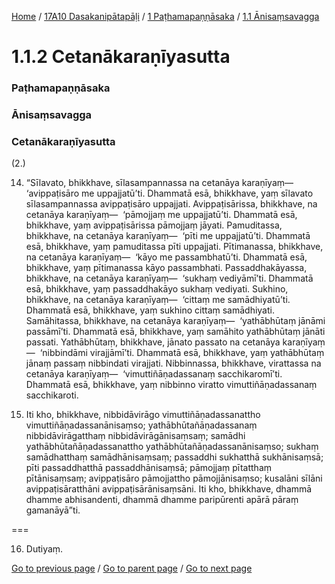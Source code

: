 
[Home](/) / [17A10 Dasakanipātapāḷi](/tipitaka/17A10.md) / [1 Paṭhamapaṇṇāsaka](/tipitaka/17A10/1.md) / [1.1 Ānisaṃsavagga](/tipitaka/17A10/1/1.1.md)

# 1.1.2 Cetanākaraṇīyasutta

### Paṭhamapaṇṇāsaka

### Ānisaṃsavagga

### Cetanākaraṇīyasutta

(2.)

14. “Sīlavato, bhikkhave, sīlasampannassa na cetanāya karaṇīyaṃ—  ‘avippaṭisāro me uppajjatū’ti. Dhammatā esā, bhikkhave, yaṃ sīlavato sīlasampannassa avippaṭisāro uppajjati. Avippaṭisārissa, bhikkhave, na cetanāya karaṇīyaṃ—  ‘pāmojjaṃ me uppajjatū’ti. Dhammatā esā, bhikkhave, yaṃ avippaṭisārissa pāmojjaṃ jāyati. Pamuditassa, bhikkhave, na cetanāya karaṇīyaṃ—  ‘pīti me uppajjatū’ti. Dhammatā esā, bhikkhave, yaṃ pamuditassa pīti uppajjati. Pītimanassa, bhikkhave, na cetanāya karaṇīyaṃ—  ‘kāyo me passambhatū’ti. Dhammatā esā, bhikkhave, yaṃ pītimanassa kāyo passambhati. Passaddhakāyassa, bhikkhave, na cetanāya karaṇīyaṃ—  ‘sukhaṃ vediyāmī’ti. Dhammatā esā, bhikkhave, yaṃ passaddhakāyo sukhaṃ vediyati. Sukhino, bhikkhave, na cetanāya karaṇīyaṃ—  ‘cittaṃ me samādhiyatū’ti. Dhammatā esā, bhikkhave, yaṃ sukhino cittaṃ samādhiyati. Samāhitassa, bhikkhave, na cetanāya karaṇīyaṃ—  ‘yathābhūtaṃ jānāmi passāmī’ti. Dhammatā esā, bhikkhave, yaṃ samāhito yathābhūtaṃ jānāti passati. Yathābhūtaṃ, bhikkhave, jānato passato na cetanāya karaṇīyaṃ—  ‘nibbindāmi virajjāmī’ti. Dhammatā esā, bhikkhave, yaṃ yathābhūtaṃ jānaṃ passaṃ nibbindati virajjati. Nibbinnassa, bhikkhave, virattassa na cetanāya karaṇīyaṃ—  ‘vimuttiñāṇadassanaṃ sacchikaromī’ti. Dhammatā esā, bhikkhave, yaṃ nibbinno viratto vimuttiñāṇadassanaṃ sacchikaroti.

15. Iti kho, bhikkhave, nibbidāvirāgo vimuttiñāṇadassanattho vimuttiñāṇadassanānisaṃso; yathābhūtañāṇadassanaṃ nibbidāvirāgatthaṃ nibbidāvirāgānisaṃsaṃ; samādhi yathābhūtañāṇadassanattho yathābhūtañāṇadassanānisaṃso; sukhaṃ samādhatthaṃ samādhānisaṃsaṃ; passaddhi sukhatthā sukhānisaṃsā; pīti passaddhatthā passaddhānisaṃsā; pāmojjaṃ pītatthaṃ pītānisaṃsaṃ; avippaṭisāro pāmojjattho pāmojjānisaṃso; kusalāni sīlāni avippaṭisāratthāni avippaṭisārānisaṃsāni. Iti kho, bhikkhave, dhammā dhamme abhisandenti, dhammā dhamme paripūrenti apārā pāraṃ gamanāyā”ti.

===

16. Dutiyaṃ.



[Go to previous page](/tipitaka/17A10/1/1.1/1.1.1.md) / [Go to parent page](/tipitaka/17A10/1/1.1.md) / [Go to next page](/tipitaka/17A10/1/1.1/1.1.3.md)


